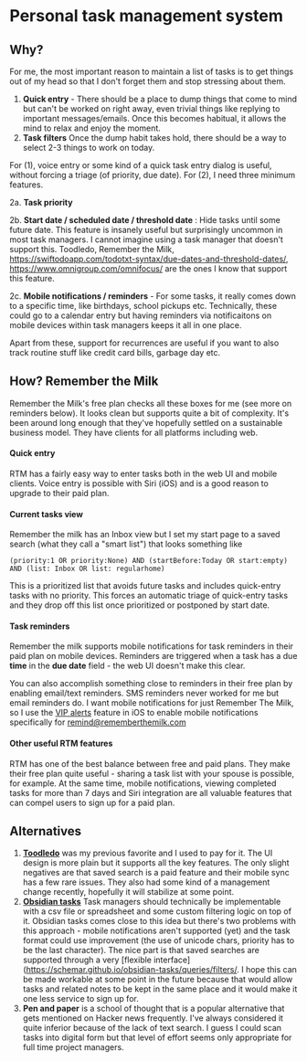# Personal task management system

## Why?

For me, the most important reason to maintain a list of tasks is to get things out of my head so that I don't forget them and stop stressing about them.

1. **Quick entry** - There should be a place to dump things that come to mind but can't be worked on right away, even trivial things like replying to important messages/emails. Once this becomes habitual, it allows the mind to relax and enjoy the moment.
2. **Task filters** Once the dump habit takes hold, there should be a way to select 2-3 things to work on today.

For (1), voice entry or some kind of a quick task entry dialog is useful, without forcing a triage (of priority, due date).
For (2), I need three minimum features.

2a. **Task priority**

2b. **Start date / scheduled date / threshold date** : Hide tasks until some future date. This feature is insanely useful but surprisingly uncommon in most task managers. I cannot imagine using a task manager that doesn't support this. Toodledo, Remember the Milk, https://swiftodoapp.com/todotxt-syntax/due-dates-and-threshold-dates/, https://www.omnigroup.com/omnifocus/ are the ones I know that support this feature.

2c. **Mobile notifications / reminders** - For some tasks, it really comes down to a specific time, like birthdays, school pickups etc. Technically, these could go to a calendar entry but having reminders via notificaitons on mobile devices within task managers keeps it all in one place.

Apart from these, support for recurrences are useful if you want to also track routine stuff like credit card bills, garbage day etc.

## How? Remember the Milk
Remember the Milk's free plan checks all these boxes for me (see more on reminders below). It looks clean but supports quite a bit of complexity. It's been around long enough that they've hopefully settled on a sustainable business model. They have clients for all platforms including web.

#### Quick entry
RTM has a fairly easy way to enter tasks both in the web UI and mobile clients. Voice entry is possible with Siri (iOS) and is a good reason to upgrade to their paid plan.

#### Current tasks view
Remember the milk has an Inbox view but I set my start page to a saved search (what they call a "smart list") that looks something like

```(priority:1 OR priority:None) AND (startBefore:Today OR start:empty) AND (list: Inbox OR list: regularhome)```

This is a prioritized list that avoids future tasks and includes quick-entry tasks with no priority. This forces an automatic triage of quick-entry tasks and they drop off this list once prioritized or postponed by start date.

#### Task reminders
Remember the milk supports mobile notifications for task reminders in their paid plan on mobile devices. Reminders are triggered when a task has a due **time** in the **due date** field - the web UI doesn't make this clear.

You can also accomplish something close to reminders in their free plan by enabling email/text reminders. SMS reminders never worked for me but email reminders do. I want mobile notifications for just Remember The Milk, so I use the [VIP alerts](https://support.apple.com/en-al/HT207213#vip) feature in iOS to enable mobile notifications specifically for remind@rememberthemilk.com  

#### Other useful RTM features

RTM has one of the best balance between free and paid plans. They make their free plan quite useful - sharing a task list with your spouse is possible, for example. At the same time, mobile notifications, viewing completed tasks for more than 7 days and Siri integration are all valuable features that can compel users to sign up for a paid plan.

## Alternatives

1. **[Toodledo](https://www.toodledo.com)** was my previous favorite and I used to pay for it. The UI design is more plain but it supports all the key features. The only slight negatives are that saved search is a paid feature and their mobile sync has a few rare issues. They also had some kind of a management change recently, hopefully it will stabilize at some point.
2. **[Obsidian tasks](https://schemar.github.io/obsidian-tasks/)** Task managers should technically be implementable with a csv file or spreadsheet and some custom filtering logic on top of it. Obsidian tasks comes close to this idea but there's two problems with this approach - mobile notifications aren't supported (yet) and the task format could use improvement (the use of unicode chars, priority has to be the last character). The nice part is that saved searches are supported through a very [flexible interface](https://schemar.github.io/obsidian-tasks/queries/filters/. I hope this can be made workable at some point in the future because that would allow tasks and related notes to be kept in the same place and it would make it one less service to sign up for.
3. **Pen and paper** is a school of thought that is a popular alternative that gets mentioned on Hacker news frequently. I've always considered it quite inferior because of the lack of text search. I guess I could scan tasks into digital form but that level of effort seems only appropriate for full time project managers.



